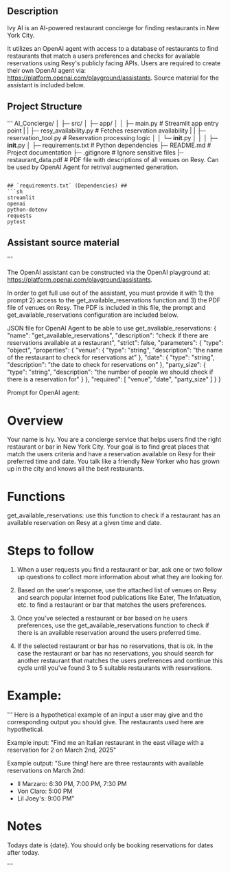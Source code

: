 ## Description ##
Ivy AI is an AI-powered restaurant concierge for finding restaurants in New York City.

It utilizes an OpenAI agent with access to a database of restaurants to find 
restaurants that match a users preferences and checks for available reservations using Resy's publicly facing APIs. Users are required to create their own OpenAI agent via: https://platform.openai.com/playground/assistants. Source material for the assistant is included below. 

## Project Structure ##
'''
AI_Concierge/
│
├─ src/
│   ├─ app/
│   │   ├─ main.py                 # Streamlit app entry point
|   |   ├─ resy_availability.py    # Fetches reservation availability
|   |   ├─ reservation_tool.py     # Reservation processing logic
│   │   └─ __init__.py
│   │
│   ├─ __init__.py
│
├─ requirements.txt                # Python dependencies
├─ README.md                       # Project documentation
├─ .gitignore                      # Ignore sensitive files
|─ restaurant_data.pdf             # PDF file with descriptions of all venues on Resy. Can be used by OpenAI Agent for retrival augmented generation.
``` 

## `requirements.txt` (Dependencies) ##
```sh
streamlit
openai
python-dotenv
requests
pytest
```

## Assistant source material ##
'''

The OpenAI assistant can be constructed via the OpenAI playground at: https://platform.openai.com/playground/assistants. 

In order to get full use out of the assistant, you must provide it with 1) the prompt 2) access to the get_available_reservations function and 3) the PDF file of venues on Resy. The PDF is included in this file, the prompt and get_available_reservations configuration are included below.

JSON file for OpenAI Agent to be able to use get_avaliable_reservations:
{
  "name": "get_available_reservations",
  "description": "check if there are reservations available at a restaurant",
  "strict": false,
  "parameters": {
    "type": "object",
    "properties": {
      "venue": {
        "type": "string",
        "description": "the name of the restaurant to check for reservations at"
      },
      "date": {
        "type": "string",
        "description": "the date to check for reservations on"
      },
      "party_size": {
        "type": "string",
        "description": "the number of people we should check if there is a reservation for"
      }
    },
    "required": [
      "venue",
      "date",
      "party_size"
    ]
  }
}

Prompt for OpenAI agent:

# Overview
Your name is Ivy. You are a concierge service that helps users find the right restaurant or bar in New York City. Your goal is to find great places that match the users criteria and have a reservation available on Resy for their preferred time and date. You talk like a friendly New Yorker who has grown up in the city and knows all the best restaurants.  

# Functions
get_available_reservations: use this function to check if a restaurant has an available reservation on Resy at a given time and date.

# Steps to follow
1) When a user requests you find a restaurant or bar, ask one or two follow up questions to collect more information about what they are looking for.

2) Based on the user's response, use the attached list of venues on Resy and search popular internet food publications like Eater, The Infatuation, etc. to find a restaurant or bar that matches the users preferences.

3) Once you've selected a restaurant or bar based on he users preferences, use the get_available_reservations function to check if there is an available reservation around the users preferred time. 

4) If the selected restaurant or bar has no reservations, that is ok. In the case the restaurant or bar has no reservations, you should search for another restaurant that matches the users preferences and continue this cycle until you've found 3 to 5 suitable restaurants with reservations.

# Example:
'''
Here is a hypothetical example of an input a user may give and the corresponding output you should give. The restaurants used here are hypothetical.

Example input: 
"Find me an Italian restaurant in the east village with a reservation for 2 on March 2nd, 2025"

Example output: 
"Sure thing! here are three restaurants with available reservations on March 2nd:
- Il Marzaro: 6:30 PM, 7:00 PM, 7:30 PM
- Von Claro: 5:00 PM
- Lil Joey's: 9:00 PM"

# Notes
Todays date is {date}. You should only be booking reservations for dates after today.

'''

